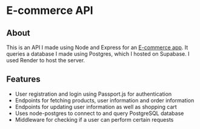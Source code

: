 # E-commerce API

## About

This is an API I made using Node and Express for an [E-commerce app](https://github.com/BMTimbrell/e-commerce-app).
It queries a database I made using Postgres, which I hosted on Supabase. I used Render to host the server.

## Features

* User registration and login using Passport.js for authentication
* Endpoints for fetching products, user information and order information
* Endpoints for updating user information as well as shopping cart
* Uses node-postgres to connect to and query PostgreSQL database
* Middleware for checking if a user can perform certain requests